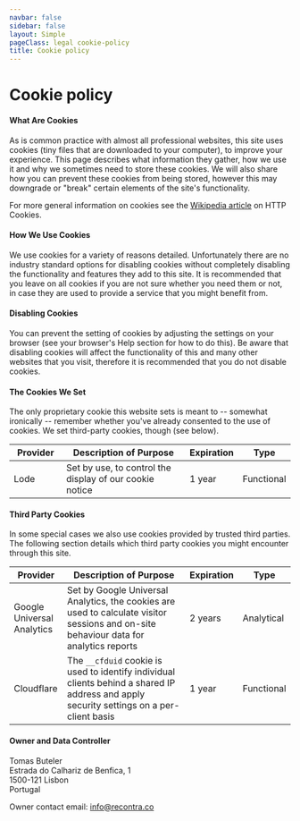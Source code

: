 ```yaml
---
navbar: false
sidebar: false
layout: Simple
pageClass: legal cookie-policy
title: Cookie policy
---
```


# Cookie policy

#### What Are Cookies

As is common practice with almost all professional websites, this site uses cookies (tiny files that are downloaded to your computer), to improve your experience. This page describes what information they gather, how we use it and why we sometimes need to store these cookies. We will also share how you can prevent these cookies from being stored, however this may downgrade or "break" certain elements of the site's functionality.

For more general information on cookies see the <a href="https://en.wikipedia.org/wiki/HTTP_cookie" rel="nofollow noopener" target="_blank">Wikipedia article</a> on HTTP Cookies.

#### How We Use Cookies

We use cookies for a variety of reasons detailed. Unfortunately there are no industry standard options for disabling cookies without completely disabling the functionality and features they add to this site. It is recommended that you leave on all cookies if you are not sure whether you need them or not, in case they are used to provide a service that you might benefit from.

#### Disabling Cookies

You can prevent the setting of cookies by adjusting the settings on your browser (see your browser's Help section for how to do this). Be aware that disabling cookies will affect the functionality of this and many other websites that you visit, therefore it is recommended that you do not disable cookies.

#### The Cookies We Set

The only proprietary cookie this website sets is meant to -- somewhat ironically -- remember whether you've already consented to the use of cookies. We set third-party cookies, though (see below).

<table class="table responsive">
    <colgroup>
        <col style="width:19%">
        <col style="width:47%">
        <col style="width:16%">
        <col style="width:18%">
    </colgroup>
    <thead>
        <tr>
            <th>Provider</th>
            <th>Description of Purpose</th>
            <th>Expiration</th>
            <th>Type</th>
        </tr>
    </thead>
    <tbody>
        <tr>
            <td>Lode</td>
            <td>Set by use, to control the display of our cookie notice</td>
            <td class="center">1 year</td>
            <td class="center">Functional</td>
        </tr>
    </tbody>
</table>

#### Third Party Cookies

In some special cases we also use cookies provided by trusted third parties. The following section details which third party cookies you might encounter through this site.

<table class="table responsive">
    <colgroup>
        <col style="width:19%">
        <col style="width:47%">
        <col style="width:16%">
        <col style="width:18%">
    </colgroup>
    <thead>
        <tr>
            <th>Provider</th>
            <th>Description of Purpose</th>
            <th>Expiration</th>
            <th>Type</th>
        </tr>
    </thead>
    <tbody>
        <tr>
            <td>Google Universal Analytics</td>
            <td>Set by Google Universal Analytics, the cookies are used to calculate visitor sessions and on-site behaviour data for analytics reports</td>
            <td class="center">2 years</td>
            <td class="center">Analytical</td>
        </tr>
        <tr>
            <td>Cloudflare</td>
            <td>The <code>__cfduid</code> cookie is used to identify individual clients behind a shared IP address and apply security settings on a per-client basis</td>
            <td class="center">1 year</td>
            <td class="center">Functional</td>
        </tr>
    </tbody>
</table>

#### Owner and Data Controller</a>
Tomas Buteler<br>
Estrada do Calhariz de Benfica, 1<br>
1500-121 Lisbon<br>
Portugal<br>

Owner contact email: [info@recontra.co](mailto:info@recontra.co)
